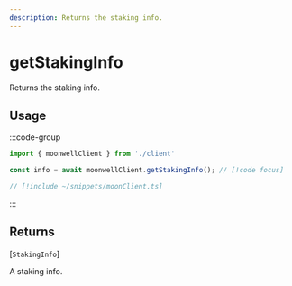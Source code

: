 ```yaml
---
description: Returns the staking info.
---
```


# getStakingInfo

Returns the staking info.

## Usage

:::code-group

```ts twoslash [example.ts]
import { moonwellClient } from './client'

const info = await moonwellClient.getStakingInfo(); // [!code focus]
```

```ts twoslash [client.ts] filename="client.ts"
// [!include ~/snippets/moonClient.ts]
```

:::

## Returns

[`StakingInfo`]<!-- /docs/glossary/types#staking-info -->

A staking info.

<!-- ## Parameters

### includeLiquidStakingRewards

- **Type:** `boolean`

Whether to include liquid staking rewards in the response.

```ts twoslash
// [!include ~/snippets/moonClient.ts]
// ---cut---
const markets = await moonwellClient.getMarkets({
  includeLiquidStakingRewards: true // [!code focus]
})
``` -->